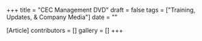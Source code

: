 +++
title = "CEC Management DVD"
draft = false
tags = ["Training, Updates, & Company Media"]
date = ""

[Article]
contributors = []
gallery = []
+++